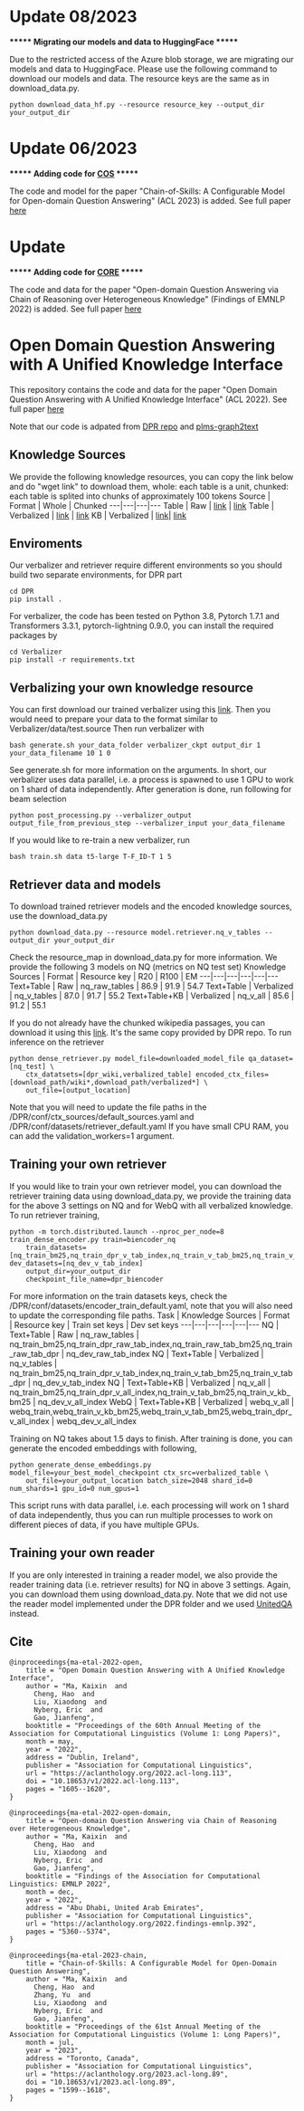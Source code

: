 # Update 08/2023

**\*\*\*\*\* Migrating our models and data to HuggingFace \*\*\*\*\***

Due to the restricted access of the Azure blob storage, we are migrating our models and data to HuggingFace. Please use the following command to download our models and data. The resource keys are the same as in download_data.py.

```
python download_data_hf.py --resource resource_key --output_dir your_output_dir 
```

# Update 06/2023

**\*\*\*\*\* Adding code for [COS](https://github.com/Mayer123/UDT-QA/blob/main/README_COS.md) \*\*\*\*\***

The code and model for the paper "Chain-of-Skills: A Configurable Model for Open-domain Question Answering" (ACL 2023) is added. See full paper [here](https://arxiv.org/abs/2305.03130)

# Update

**\*\*\*\*\* Adding code for [CORE](https://github.com/Mayer123/UDT-QA/blob/main/README_CORE.md) \*\*\*\*\***

The code and data for the paper "Open-domain Question Answering via Chain of Reasoning over Heterogeneous Knowledge" (Findings of EMNLP 2022) is added. See full paper [here](https://arxiv.org/abs/2210.12338)

# Open Domain Question Answering with A Unified Knowledge Interface
This repository contains the code and data for the paper "Open Domain Question Answering with A Unified Knowledge Interface" (ACL 2022). See full paper [here](https://arxiv.org/abs/2110.08417)

Note that our code is adpated from [DPR repo](https://github.com/facebookresearch/DPR) and [plms-graph2text](https://github.com/UKPLab/plms-graph2text)

## Knowledge Sources 
We provide the following knowledge resources, you can copy the link below and do "wget link" to download them, whole: each table is a unit, chunked: each table is splited into chunks of approximately 100 tokens
Source | Format | Whole | Chunked 
---|---|---|---
Table | Raw | [link](https://msrdeeplearning.blob.core.windows.net/udq-qa/data/tables/all_raw_tables.json) | [link](https://msrdeeplearning.blob.core.windows.net/udq-qa/data/tables/all_raw_table_chunks_for_index.json)
Table | Verbalized | [link](https://msrdeeplearning.blob.core.windows.net/udq-qa/data/tables/all_verbalized_tables.json) | [link](https://msrdeeplearning.blob.core.windows.net/udq-qa/data/tables/all_verbalized_table_chunks_for_index.json)
KB | Verbalized | [link](https://msrdeeplearning.blob.core.windows.net/udq-qa/data/kb/grouped_WD_graphs.jsonl)| [link](https://msrdeeplearning.blob.core.windows.net/udq-qa/data/kb/verbalized_WD_graphs_for_index.tsv)

## Enviroments
Our verbalizer and retriever require different environments so you should build two separate environments, for DPR part
```
cd DPR
pip install .
```
For verbalizer, the code has been tested on Python 3.8, Pytorch 1.7.1 and Transformers 3.3.1, pytorch-lightning 0.9.0, you can install the required packages by 
```
cd Verbalizer
pip install -r requirements.txt
```

## Verbalizing your own knowledge resource 
You can first download our trained verbalizer using this [link](https://msrdeeplearning.blob.core.windows.net/udq-qa/models/verbalizer/t5_large_verbalizer_T-F_ID-T.ckpt). 
Then you would need to prepare your data to the format similar to Verbalizer/data/test.source
Then run verbalizer with 
```
bash generate.sh your_data_folder verbalizer_ckpt output_dir 1 your_data_filename 10 1 0 
```
See generate.sh for more information on the arguments. In short, our verbalizer uses data parallel, i.e. a process is spawned to use 1 GPU to work on 1 shard of data independently.
After generation is done, run following for beam selection 
```
python post_processing.py --verbalizer_output output_file_from_previous_step --verbalizer_input your_data_filename 
```
If you would like to re-train a new verbalizer, run 
```
bash train.sh data t5-large T-F_ID-T 1 5
```

## Retriever data and models 
To download trained retriever models and the encoded knowledge sources, use the download_data.py 
```
python download_data.py --resource model.retriever.nq_v_tables --output_dir your_output_dir 
```
Check the resource_map in download_data.py for more information. We provide the following 3 models on NQ (metrics on NQ test set)
Knowledge Sources | Format | Resource key | R20 | R100 | EM 
---|---|---|---|---|---
Text+Table | Raw | nq_raw_tables | 86.9 | 91.9 | 54.7
Text+Table | Verbalized | nq_v_tables | 87.0 | 91.7 | 55.2
Text+Table+KB | Verbalized | nq_v_all | 85.6 | 91.2 | 55.1

If you do not already have the chunked wikipedia passages, you can download it using this [link](https://msrdeeplearning.blob.core.windows.net/udq-qa/data/psgs_w100.tsv). It's the same copy provided by DPR repo.
To run inference on the retriever 
```
python dense_retriever.py model_file=downloaded_model_file qa_dataset=[nq_test] \
    ctx_datatsets=[dpr_wiki,verbalized_table] encoded_ctx_files=[download_path/wiki*,download_path/verbalized*] \
    out_file=[output_location] 
```
Note that you will need to update the file paths in the /DPR/conf/ctx_sources/default_sources.yaml and /DPR/conf/datasets/retriever_default.yaml
If you have small CPU RAM, you can add the validation_workers=1 argument. 

## Training your own retriever 
If you would like to train your own retriever model, you can download the retriever training data using download_data.py,
we provide the training data for the above 3 settings on NQ and for WebQ with all verbalized knowledge. 
To run retriever training,
```
python -m torch.distributed.launch --nproc_per_node=8 train_dense_encoder.py train=biencoder_nq  
    train_datasets=[nq_train_bm25,nq_train_dpr_v_tab_index,nq_train_v_tab_bm25,nq_train_v_tab_dpr] dev_datasets=[nq_dev_v_tab_index]
    output_dir=your_output_dir
    checkpoint_file_name=dpr_biencoder
```
For more information on the train datasets keys, check the /DPR/conf/datasets/encoder_train_default.yaml, note that you will also need to update the corresponding file paths.
Task | Knowledge Sources | Format | Resource key | Train set keys | Dev set keys 
---|---|---|---|---|---
NQ | Text+Table | Raw | nq_raw_tables | nq_train_bm25,nq_train_dpr_raw_tab_index,nq_train_raw_tab_bm25,nq_train_raw_tab_dpr | nq_dev_raw_tab_index 
NQ | Text+Table | Verbalized | nq_v_tables | nq_train_bm25,nq_train_dpr_v_tab_index,nq_train_v_tab_bm25,nq_train_v_tab_dpr | nq_dev_v_tab_index
NQ | Text+Table+KB | Verbalized | nq_v_all | nq_train_bm25,nq_train_dpr_v_all_index,nq_train_v_tab_bm25,nq_train_v_kb_bm25 | nq_dev_v_all_index
WebQ | Text+Table+KB | Verbalized | webq_v_all | webq_train,webq_train_v_kb_bm25,webq_train_v_tab_bm25,webq_train_dpr_v_all_index | webq_dev_v_all_index

Training on NQ takes about 1.5 days to finish. After training is done, you can generate the encoded embeddings with following,
```
python generate_dense_embeddings.py model_file=your_best_model_checkpoint ctx_src=verbalized_table \
    out_file=your_output_location batch_size=2048 shard_id=0 num_shards=1 gpu_id=0 num_gpus=1 
```
This script runs with data parallel, i.e. each processing will work on 1 shard of data independently, 
thus you can run multiple processes to work on different pieces of data, if you have multiple GPUs. 

## Training your own reader 
If you are only interested in training a reader model, we also provide the reader training data (i.e. retriever results) for NQ in above 3 settings. 
Again, you can download them using download_data.py. Note that we did not use the reader model implemented under the DPR folder and we used [UnitedQA](https://github.com/hao-cheng/UnitedQA-E) instead. 

## Cite 
```
@inproceedings{ma-etal-2022-open,
    title = "Open Domain Question Answering with A Unified Knowledge Interface",
    author = "Ma, Kaixin  and
      Cheng, Hao  and
      Liu, Xiaodong  and
      Nyberg, Eric  and
      Gao, Jianfeng",
    booktitle = "Proceedings of the 60th Annual Meeting of the Association for Computational Linguistics (Volume 1: Long Papers)",
    month = may,
    year = "2022",
    address = "Dublin, Ireland",
    publisher = "Association for Computational Linguistics",
    url = "https://aclanthology.org/2022.acl-long.113",
    doi = "10.18653/v1/2022.acl-long.113",
    pages = "1605--1620",
}

@inproceedings{ma-etal-2022-open-domain,
    title = "Open-domain Question Answering via Chain of Reasoning over Heterogeneous Knowledge",
    author = "Ma, Kaixin  and
      Cheng, Hao  and
      Liu, Xiaodong  and
      Nyberg, Eric  and
      Gao, Jianfeng",
    booktitle = "Findings of the Association for Computational Linguistics: EMNLP 2022",
    month = dec,
    year = "2022",
    address = "Abu Dhabi, United Arab Emirates",
    publisher = "Association for Computational Linguistics",
    url = "https://aclanthology.org/2022.findings-emnlp.392",
    pages = "5360--5374",
}

@inproceedings{ma-etal-2023-chain,
    title = "Chain-of-Skills: A Configurable Model for Open-Domain Question Answering",
    author = "Ma, Kaixin  and
      Cheng, Hao  and
      Zhang, Yu  and
      Liu, Xiaodong  and
      Nyberg, Eric  and
      Gao, Jianfeng",
    booktitle = "Proceedings of the 61st Annual Meeting of the Association for Computational Linguistics (Volume 1: Long Papers)",
    month = jul,
    year = "2023",
    address = "Toronto, Canada",
    publisher = "Association for Computational Linguistics",
    url = "https://aclanthology.org/2023.acl-long.89",
    doi = "10.18653/v1/2023.acl-long.89",
    pages = "1599--1618",
}

```
